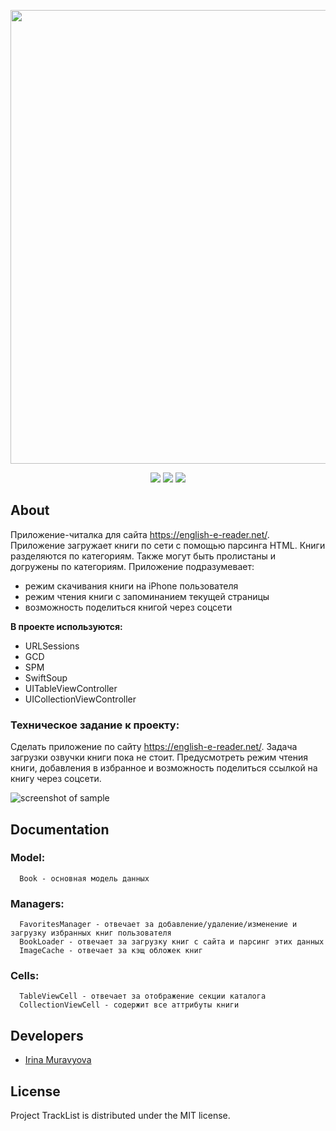 <p align="center">
      <img src="https://i.ibb.co/qmqv7ZY/2024-04-13-17-42-50.png" width="726">
</p>

<p align="center">
   <img src="https://img.shields.io/badge/Engine-XCode v15.3-blueviolet">
   <img src="https://img.shields.io/badge/Version-v1.0-blue">
   <img src="https://img.shields.io/badge/License-MIT-green">
</p>

## About

Приложение-читалка для сайта https://english-e-reader.net/.
Приложение загружает книги по сети с помощью парсинга HTML.
Книги разделяются по категориям. 
Также могут быть пролистаны и догружены по категориям.
Приложение подразумевает:
 - режим скачивания книги на iPhone пользователя
 - режим чтения книги с запоминанием текущей страницы
 - возможность поделиться книгой через соцсети


**В проекте используются:**

* URLSessions
* GCD
* SPM
* SwiftSoup
* UITableViewController
* UICollectionViewController

### Техническое задание к проекту:

Сделать приложение по сайту https://english-e-reader.net/.
Задача загрузки озвучки книги пока не стоит.
Предусмотреть режим чтения книги, добавления в избранное и 
возможность поделиться ссылкой на книгу через соцсети.


![screenshot of sample](https://i.ibb.co/b7nCCss/tracing-List.png)

## Documentation

### Model:

      Book - основная модель данных

### Managers:

      FavoritesManager - отвечает за добавление/удаление/изменение и загрузку избранных книг пользователя
      BookLoader - отвечает за загрузку книг с сайта и парсинг этих данных
      ImageCache - отвечает за кэщ обложек книг

### Cells:

      TableViewCell - отвечает за отображение секции каталога
      CollectionViewCell - содержит все аттрибуты книги 
  

## Developers

- [Irina Muravyova](https://github.com/IrinaMuravyova)

## License
Project TrackList is distributed under the MIT license.
